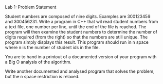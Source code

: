 Lab 1: Problem Statement 

Student numbers are composed of nine digits. Examples are 300123456 and 300456231. Write a program in C++ that wil read student numbers from a text file, one number per line, until the end of the file is reached. The program will then examine the student numbers to determine the number of digits required (from the right) so that the numbers are still unique. The program simply displays this result. This program should run in n space where n is the number of student ids in the file. 

You are to hand in a printout of a documented version of your program with a Big O analysis of the algorithm. 

Write another documented and analysed program that solves the problem, but the n space restriction is relaxed. 
